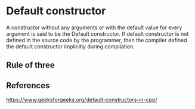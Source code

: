 # Default constructor
A constructor without any arguments or with the default value for every argument is said to be the Default constructor.
If default constructor is not defined in the source code by the programmer, then the compiler defined the default constructor implicitly during compilation.

## Rule of three


## References 
https://www.geeksforgeeks.org/default-constructors-in-cpp/
